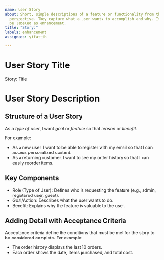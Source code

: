 ```yaml
---
name: User Story
about: Short, simple descriptions of a feature or functionality from the end-user's
  perspective. They capture what a user wants to accomplish and why. It will usually
  be labeled as enhancement.
title: "Story:" 
labels: enhancement
assignees: yifattih

---
```


<!-- Issue title should mirror the User Story Title. -->

# User Story Title

Story: Title

# User Story Description

## Structure of a User Story

As a _type of user_, I want _goal_ or _feature_ so that _reason_ or _benefit_.

For example:

- As a new user, I want to be able to register with my email so that I can access personalized content.
- As a returning customer, I want to see my order history so that I can easily reorder items.

## Key Components
* Role (Type of User): Defines who is requesting the feature (e.g., admin, registered user, guest).
* Goal/Action: Describes what the user wants to do.
* Benefit: Explains why the feature is valuable to the user.

## Adding Detail with Acceptance Criteria
Acceptance criteria define the conditions that must be met for the story to be considered complete. For example:

- The order history displays the last 10 orders.
- Each order shows the date, items purchased, and total cost.
